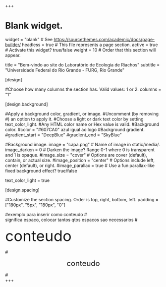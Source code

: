 +++
# Blank widget.
widget = "blank"  # See https://sourcethemes.com/academic/docs/page-builder/
headless = true  # This file represents a page section.
active = true  # Activate this widget? true/false
weight = 10  # Order that this section will appear.

title = "Bem-vindo ao site do Laboratório de                             Ecologia de Riachos"
subtitle = "Universidade Federal do Rio Grande - FURG, Rio Grande"

[design]

#Choose how many columns the section has. Valid values: 1 or 2.
columns = "1"

[design.background]

#Apply a background color, gradient, or image.
#Uncomment (by removing #) an option to apply it.
#Choose a light or dark text color by setting text_color_light.
#Any HTML color name or Hex value is valid.
#Background color.
#color = "#607CA0" azul igual ao logo
#Background gradient.
#gradient_start = "DeepBlue"
#gradient_end = "SkyBlue"

#Background image.
image = "capa.png" # Name of image in static/media/. 
image_darken = 0 # Darken the image? Range 0-1 where 0 is transparent and 1 is opaque. 
#image_size = "cover" # Options are cover (default), contain, or actual size. 
#image_position = "center" # Options include left, center (default), or right. 
#image_parallax = true # Use a fun parallax-like fixed background effect? true/false

text_color_light = true

[design.spacing]

#Customize the section spacing. Order is top, right, bottom, left.
padding = ["180px", "5px", "180px", "0"]


#exemplo para inserir como conteudo
#<br> significa espaco, colocar tantos qtos espacos sao necessarios
#<p style="text-align:left"><font size="7">conteudo</font></p>
#<p style="text-align:center"><font size="5">conteudo</font></p>
#<br>
+++

